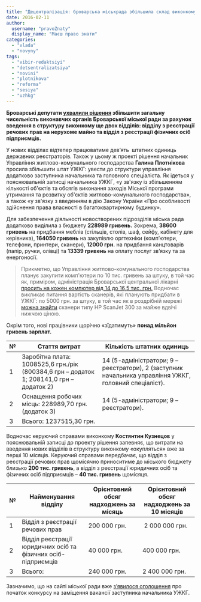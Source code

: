 ```yaml
---
title: "Децентралізація: броварська міськрада збільшила склад виконкому до 273,5 працівників"
date: 2016-02-11
author: 
  username: "pravoZnaty"
  display_name: "Маєш право знати"
categories: 
  - "vlada"
  - "novyny"
tags: 
  - "vibir-redaktsiyi"
  - "detsentralizatsiya"
  - "novini"
  - "plotnikova"
  - "reforma"
  - "sesiya"
  - "uzhkg"
---
```


**Броварські депутати [ухвалили рішення](http://brovary-rada.gov.ua/r%D1%96shennya-m%D1%96sko%D1%97-radi-v%D1%96d-28012016-%E2%84%9694-06-07-pro-zatverdzhennya-zm%D1%96n-do-strukturi-zagalno%D1%97-chiselnos) збільшити загальну чисельність виконавчих органів Броварської міської ради за рахунок введення в структуру виконкому ще двох відділів: відділу з реєстрації речових прав на нерухоме майно та відділ з реєстрації фізичних осіб підприємців.**

У нових відділах відтепер працюватиме дев’ять  штатних одиниць державних реєстраторів. Також у цьому ж проекті рішення начальник Управління житлово-комунального господарства **Галина Плотнікова** просила збільшити штат УЖКГ: увести до структури управління додатково заступника начальника та головного спеціаліста. Як ідеться у пояснювальній записці начальника УЖКГ, «у зв'язку із збільшенням кількості об'єктів та обсягів виконання заходів Міської програми утримання та розвитку об'єктів житлово-комунального господарства», а також «у зв'язку з введенням в дію Закону України «Про особливості здійснення права власності в багатоквартирному будинку».

Для забезпечення діяльності новостворених підрозділів міська рада додатково виділила з бюджету **228989 гривень.** Зокрема, **38600 гривень** на придбання меблів (стільців, столів, шаф, сейфу, кабінету для керівника), **164050 гривень** на закупівлю оргтехніки (комп’ютери, телефони, принтери, сканери), **12000 грн.** на придбання канцтоварів (папір, ручки, олівці) та **13339 гривень** на оплату послуг зв’язку та за енергоносії.

> Прикметно, що Управління житлово-комунального господарства планує закупити комп'ютери по 10 тис. гривень за штуку, в той час як, приміром, адміністрація Броварської центральної лікарні [просить на кожен компютер від 14 до 16,5 тис. грн.](https://mpz.brovary.org/brovarska-likarnya-hoche-pivmiljona-gryven-na-31-komp-yuter-po-16-tysyach-za-shtuku/) Водночас викликає питання вартість сканерів, які планують придбати в УЖКГ: по 5000 грн. за штуку, в той час як в роздрібній мережі [можна знайти](http://rozetka.com.ua/hp_scanjet_300_l2733a/p264081/) сканери типу HP ScanJet 300 за майже вдвічі нижчою ціною.

Окрім того, нові працівники щорічно «зїдатимуть» **понад мільйон гривень зарплат.**

| № | Стаття витрат | Кількість штатних одиниць |
| --- | --- | --- |
| 1 |   Заробітна плата:  1008525,6 грн./рік  (800384,6 грн – додаток 1; 208141,0 грн – додаток 2)    |   14  (5-адміністратори; 9 – реєстратори),  2  (заступник начальника управління УЖКГ, головний спеціаліст). |
| 2 |   Оснащення робочих місць:  228989,70 грн.  (додаток 3) |   14  (5-адміністратори; 9 – реєстратори). |
| 3 |   Всього:  1237515,30 грн. |  |

Водночас керуючий справами виконкому **Костянтин Кузнецов** у пояснювальній записці до проекту рішення запевняє, що витрати на введення нових відділів в структуру виконкому «окупляться» вже за перші 10 місяців. Керуючий справами передбачає, що відділ з реєстрації речових прав щомісячно приноситиме до міського бюджету близько **200 тис. гривень**, а відділ з реєстрації юридичних осіб та фізичних осіб підприємців – **40 тис. гривень** щомісяця.

| № | Найменування відділу | Орієнтовний обсяг надходжень за місяць | Орієнтовний обсяг надходжень за 10 місяців |
| --- | --- | --- | --- |
| 1 |   Відділ з реєстрації речових прав    | 200 000 грн. |  2 000 000 грн. |
| 2 | Відділ реєстрації юридичних осіб та фізичних осіб-підприємців | 40 000 грн. | 400 000 грн. |
| 3 | Всього: | 240 000 грн. | 2 400 000 грн. |

Зазначимо, що на сайті міської ради вже [з’явилося оголошення](http://brovary-rada.gov.ua/brovarska-m%D1%96ska-rada-ogoloshu%D1%94-konkurs-na-zam%D1%96shchennya-vakantno%D1%97-posadi-zastupnika-nachalnika-uprav) про початок конкурсу на заміщення вакансії заступника начальника УЖКГ.
